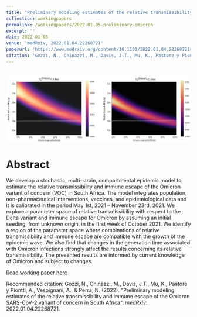 ```yaml
---
title: "Preliminary modeling estimates of the relative transmissibility and immune escape of the Omicron SARS-CoV-2 variant of concern in South Africa"
collection: workingpapers
permalink: /workingpapers/2022-01-05-preliminary-omicron
excerpt: ''
date: 2022-01-05
venue: 'medRxiv, 2022.01.04.22268721'
paperurl: 'https://www.medrxiv.org/content/10.1101/2022.01.04.22268721v1'
citation: 'Gozzi, N., Chinazzi, M., Davis, J.T., Mu, K., Pastore y Piontti, A., Vespignani, A., & Perra, N. (2022).'
---
```


<br/><img src='/images/preliminary-omicron.png'>


# Abstract
We develop a stochastic, multi-strain, compartmental epidemic model to estimate the relative transmissibility and immune escape of the Omicron variant of concern (VOC) in South Africa. The model integrates population, non-pharmaceutical interventions, vaccines, and epidemiological data and it is calibrated in the period May 1st, 2021 – November 23rd, 2021. We explore a parameter space of relative transmissibility with respect to the Delta variant and immune escape for Omicron by assuming an initial seeding, from unknown origin, in the first week of October 2021. We identify a region of the parameter space where combinations of relative transmissibility and immune escape are compatible with the growth of the epidemic wave. We also find that changes in the generation time associated with Omicron infections strongly affect the results concerning its relative transmissibility. The presented results are informed by current knowledge of Omicron and subject to changes.


[Read working paper here](https://www.medrxiv.org/content/10.1101/2022.01.04.22268721v1)

Recommended citation: Gozzi, N., Chinazzi, M., Davis, J.T., Mu, K., Pastore y Piontti, A., Vespignani, A., & Perra, N. (2022). &quot;Preliminary modeling estimates of the relative transmissibility and immune escape of the Omicron SARS-CoV-2 variant of concern in South Africa&quot;. <i>medRxiv</i>: 2022.01.04.22268721. 




